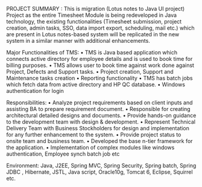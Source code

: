 PROJECT SUMMARY :
This is migration (Lotus notes to Java UI project) Project as the entire Timesheet Module is being redeveloped in Java technology, the existing functionalities (Timesheet submission, project creation, admin tasks, SSO, data import export, scheduling, mail etc.) which are present in Lotus notes-based system will be replicated in the new system in a similar manner with additional enhancements.

Major Functionalities of TMS: 
•	TMS is Java based application which connects active directory for employee details and is used to book time for billing purposes.
•	TMS allows user to book time against work done against Project, Defects and Support tasks.
•	Project creation, Support and Maintenance tasks creation
•	Reporting functionality
•	TMS has batch jobs which fetch data from active directory and HP QC database.
•	Windows authentication for login

Responsibilities: 
•	Analyze project requirements based on client inputs and assisting BA to prepare requirement document.
•	Responsible for creating architectural detailed designs and documents.
•	Provide hands-on guidance to the development team with design & development.
•	Represent Technical Delivery Team with Business Stockholders for design and implementation for any further enhancement to the system.
•	Provide project status to onsite team and business team.
•	Developed the base n-tier framework for the application.
•	Implementation of complex modules like windows authentication, Employee synch batch job etc

Environment: Java, J2EE, Spring MVC, Spring Security, Spring batch, Spring JDBC , Hibernate,  JSTL, Java script,  Oracle10g, Tomcat 6, Eclipse, Squirrel etc.
